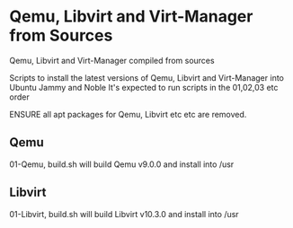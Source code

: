# Qemu, Libvirt and Virt-Manager from Sources
Qemu, Libvirt and Virt-Manager compiled from sources

Scripts to install the latest versions of Qemu, Libvirt and Virt-Manager into Ubuntu Jammy and Noble
It's expected to run scripts in the 01,02,03 etc order

ENSURE all apt packages for Qemu, Libvirt etc etc are removed.

## Qemu
01-Qemu, build.sh will build Qemu v9.0.0 and install into /usr

## Libvirt
01-Libvirt, build.sh will build Libvirt v10.3.0 and install into /usr




